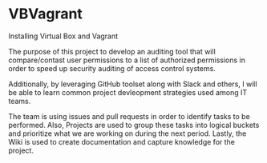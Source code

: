 # VBVagrant
Installing Virtual Box and Vagrant

The purpose of this project to develop an auditing tool that will compare/contast user permissions to a list of authorized permissions in order to speed up security auditing of access control systems.

Additionally, by leveraging GitHub toolset along with Slack and others, I will be able to learn common project devleopment strategies used among IT teams.

The team is using issues and pull requests in order to identify tasks to be performed.  Also, Projects are used to group these tasks into logical buckets and prioritize what we are working on during the next period.  Lastly, the Wiki is used to create documentation and capture knowledge for the project.
